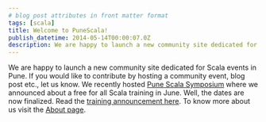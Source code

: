 ```yaml
---
# blog post attributes in front matter format
tags: [scala]
title: Welcome to PuneScala!
publish_datetime: 2014-05-14T00:00:07.0Z
description: We are happy to launch a new community site dedicated for Scala events in Pune. If you would like to contribute by hosting a community event, blog post etc., let us know.
---
```


We are happy to launch a new community site dedicated for Scala events in Pune. If you would like to contribute by hosting a community event, blog post etc., let us know. We recently hosted [Pune Scala Symposium](http://info.thoughtworks.com/pune-scala-symposium-april-12-registration.html) where we announced about a free for all Scala training in June. Well, the dates are now finalized. Read the [training announcement here](/training/2014/05/15/principles-of-programming-in-scala/). To know more about us visit the [About page](/about).






